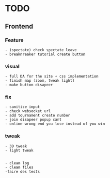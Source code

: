 

# TODO



## Frontend


 ### Feature

    - (spectate) check spectate leave
    - breaknreaker tutorial create button

 ### visual
    - full DA for the site + css implementation
    - finish map (zoom, tweak light)
    - make button disapeer


 ### fix
    - sanitize input
    - check websocket url
    - add tournament create number
    - join disapeer popup cant
    - online wrong end you lose instead of you win

### tweak
    - 3D tweak
    - light tweak


    - clean log
    - clean files
    -faire des tests
